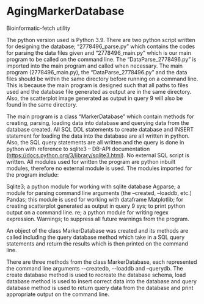 # AgingMarkerDatabase
Bioinformatic-fetch utility

The python version used is Python 3.9. There are two python script written for designing the database; “2778496_parse.py” which contains the codes for parsing the data files given and “2778496_main.py” which is our main program to be called on the command line. The “DataParse_2778496.py” is imported into the main program and called when necessary. The main program (2778496_main.py), the “DataParse_2778496.py” and the data files should be within the same directory before running on a command line. This is because the main program is designed such that all paths to files used and the database file generated as output are in the same directory. Also, the scatterplot image generated as output in query 9 will also be found in the same directory.

The main program is a class “MarkerDatabase” which contain methods for creating, parsing, loading data into database and querying data from the database created. All SQL DDL statements to create database and INSERT statement for loading the data into the database are all written in python. Also, the SQL query statements are all written and the query is done in python with reference to sqlite3 – DB-API documentation (https://docs.python.org/3/library/sqlite3.html). No external SQL script is written. All modules used for written the program are python inbuilt modules, therefore no external module is used. The modules imported for the program include:

Sqlite3; a python module for working with sqlite database
Agparse; a module for parsing command line arguments (the –created, –loaddb, etc.)
Pandas; this module is used for working with dataframe
Matplotlib; for creating scatterplot generated as output in query 9
sys; to print python output on a command line.
re; a python module for writing regex expression.
Warnings; to suppress all future warnings from the program.

An object of the class MarkerDatabase was created and its methods are called including the query database method which take in a SQL query statements and return the results which is then printed on the command line.

There are three methods from the class MarkerDatabase, each represented the command line arguments --createdb, --loaddb and –querydb. The create database method is used to recreate the database schema, load database method is used to insert correct data into the database and query database method is used to return query data from the database and print appropriate output on the command line.
